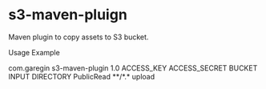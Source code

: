 s3-maven-pluign
===============

Maven plugin to copy assets to S3 bucket.

Usage Example

<plugin>
	<groupId>com.garegin</groupId>
	<artifactId>s3-maven-plugin</artifactId>
	<version>1.0</version>
	<configuration>
		<key>ACCESS_KEY</key>
		<secret>ACCESS_SECRET</secret>
		<bucket>BUCKET</bucket>
		<inputDirectory>INPUT DIRECTORY</inputDirectory>
		<permissions>PublicRead</permissions>
		<includes>
			<include>**/*.*</include>
		</includes>
		<excludes>
			<exclude></exclude>
		</excludes>
	</configuration>
	<executions>
		<execution>
			<goals>
				<goal>upload</goal>
			</goals>
		</execution>
	</executions>
</plugin>
